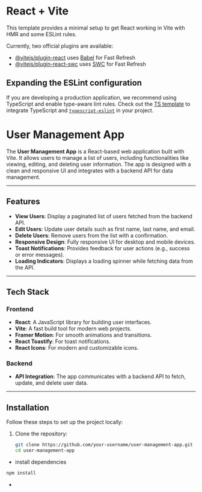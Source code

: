 # React + Vite

This template provides a minimal setup to get React working in Vite with HMR and some ESLint rules.

Currently, two official plugins are available:

- [@vitejs/plugin-react](https://github.com/vitejs/vite-plugin-react/blob/main/packages/plugin-react/README.md) uses [Babel](https://babeljs.io/) for Fast Refresh
- [@vitejs/plugin-react-swc](https://github.com/vitejs/vite-plugin-react-swc) uses [SWC](https://swc.rs/) for Fast Refresh

## Expanding the ESLint configuration

If you are developing a production application, we recommend using TypeScript and enable type-aware lint rules. Check out the [TS template](https://github.com/vitejs/vite/tree/main/packages/create-vite/template-react-ts) to integrate TypeScript and [`typescript-eslint`](https://typescript-eslint.io) in your project.



# User Management App

The **User Management App** is a React-based web application built with Vite. It allows users to manage a list of users, including functionalities like viewing, editing, and deleting user information. The app is designed with a clean and responsive UI and integrates with a backend API for data management.

---

## Features

- **View Users**: Display a paginated list of users fetched from the backend API.
- **Edit Users**: Update user details such as first name, last name, and email.
- **Delete Users**: Remove users from the list with a confirmation.
- **Responsive Design**: Fully responsive UI for desktop and mobile devices.
- **Toast Notifications**: Provides feedback for user actions (e.g., success or error messages).
- **Loading Indicators**: Displays a loading spinner while fetching data from the API.

---

## Tech Stack

### Frontend
- **React**: A JavaScript library for building user interfaces.
- **Vite**: A fast build tool for modern web projects.
- **Framer Motion**: For smooth animations and transitions.
- **React Toastify**: For toast notifications.
- **React Icons**: For modern and customizable icons.

### Backend
- **API Integration**: The app communicates with a backend API to fetch, update, and delete user data.

---

## Installation

Follow these steps to set up the project locally:

1. Clone the repository:
   ```bash
   git clone https://github.com/your-username/user-management-app.git
   cd user-management-app
   ```
- install dependencies
```bash
npm install
```
*
